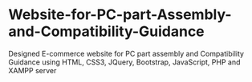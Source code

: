 # Website-for-PC-part-Assembly-and-Compatibility-Guidance
Designed E-commerce website for PC part assembly and Compatibility Guidance using HTML, CSS3, JQuery, Bootstrap, JavaScript, PHP and XAMPP server 
